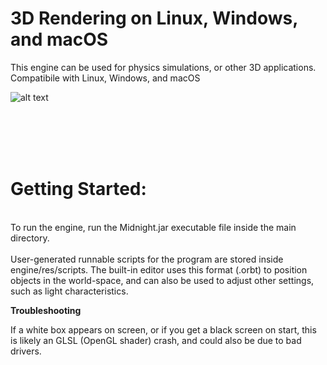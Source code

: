 # 3D Rendering on Linux, Windows, and macOS
This engine can be used for physics simulations, or other 3D applications.
<br />Compatibile with Linux, Windows, and macOS <br />

![alt text](https://github.com/jimdox/DeltaV/blob/master/engine/res/splash.png)

<br />
<br />
<br />
<br />

# Getting Started:

<br />
To run the engine, run the Midnight.jar executable file inside the main directory.
<br />
<br />
User-generated runnable scripts for the program are stored inside engine/res/scripts. 
The built-in editor uses this format (.orbt) to position objects in the world-space, and can also be used to adjust other settings, such as light characteristics.





<br />

**Troubleshooting** 


  If a white box appears on screen, or if you get a black screen on start, this is likely an GLSL (OpenGL shader) crash, and could also be due to bad drivers.
